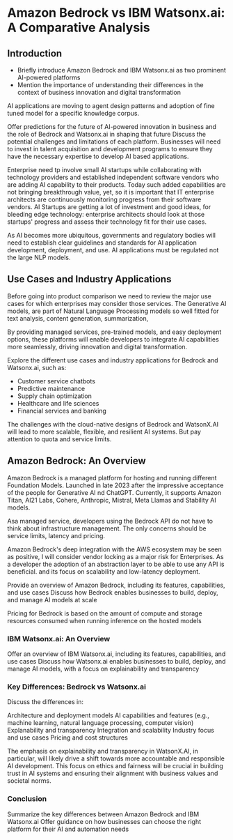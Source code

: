 # Amazon Bedrock vs IBM Watsonx.ai: A Comparative Analysis

##  Introduction

* Briefly introduce Amazon Bedrock and IBM Watsonx.ai as two prominent AI-powered platforms
* Mention the importance of understanding their differences in the context of business innovation and digital transformation

AI applications are moving to agent design patterns and adoption of fine tuned model for a specific knowledge corpus.

Offer predictions for the future of AI-powered innovation in business and the role of Bedrock and Watsonx.ai in shaping that future
Discuss the potential challenges and limitations of each platform.
Businesses will need to invest in talent acquisition and development programs to ensure they have the necessary expertise to develop AI based applications.

Enterprise need tp involve small AI startups while collaborating with technology providers and established independent software vendors who are adding AI capability to their products. Today such added capabilities are not bringing breakthrough value, yet, so it is important that IT enterprise architects are continuously monitoring progress from their software vendors. AI Startups are getting a lot of investment and good ideas, for bleeding edge technology: enterprise architects should look at those startups' progress and assess their technology fit for their use cases.

As AI becomes more ubiquitous, governments and regulatory bodies will need to establish clear guidelines and standards for AI application development, deployment, and use. AI applications must be regulated not the large NLP models. 

## Use Cases and Industry Applications

Before going into product comparison we need to review the major use cases for which enterprises may consider those services. The Generative AI models, are part of Natural Language Processing models so well fitted for text analysis, content generation, summarization,

By providing managed services, pre-trained models, and easy deployment options, these platforms will enable developers to integrate AI capabilities more seamlessly, driving innovation and digital transformation.

Explore the different use cases and industry applications for Bedrock and Watsonx.ai, such as:

* Customer service chatbots
* Predictive maintenance
* Supply chain optimization
* Healthcare and life sciences
* Financial services and banking

The challenges with the cloud-native designs of Bedrock and WatsonX.AI will lead to more scalable, flexible, and resilient AI systems. But pay attention to quota and service limits.

## Amazon Bedrock: An Overview

Amazon Bedrock is a managed platform for hosting and running different Foundation Models. Launched in late 2023 after the impressive acceptance of the people for Generative AI nd ChatGPT. Currently, it supports Amazon Titan, AI21 Labs, Cohere, Anthropic, Mistral, Meta Llamas  and Stability AI models. 

Asa managed service, developers using the Bedrock API do not have to think about infrastructure management. The only concerns should be service limits, latency and pricing. 

Amazon Bedrock's deep integration with the AWS ecosystem may be seen as positive, I will consider vendor locking as a major risk for Enterprises. As a developer the adoption of an abstraction layer to be able to use any API is beneficial.  and its focus on scalability and low-latency deployment. 

Provide an overview of Amazon Bedrock, including its features, capabilities, and use cases
Discuss how Bedrock enables businesses to build, deploy, and manage AI models at scale

Pricing for Bedrock is based on the amount of compute and storage resources consumed when running inference on the hosted models

### IBM Watsonx.ai: An Overview

Offer an overview of IBM Watsonx.ai, including its features, capabilities, and use cases
Discuss how Watsonx.ai enables businesses to build, deploy, and manage AI models, with a focus on explainability and transparency

### Key Differences: Bedrock vs Watsonx.ai

Discuss the differences in:

Architecture and deployment models
AI capabilities and features (e.g., machine learning, natural language processing, computer vision)
Explanability and transparency
Integration and scalability
Industry focus and use cases
Pricing and cost structures

The emphasis on explainability and transparency in WatsonX.AI, in particular, will likely drive a shift towards more accountable and responsible AI development. This focus on ethics and fairness will be crucial in building trust in AI systems and ensuring their alignment with business values and societal norms.



### Conclusion

Summarize the key differences between Amazon Bedrock and IBM Watsonx.ai
Offer guidance on how businesses can choose the right platform for their AI and automation needs